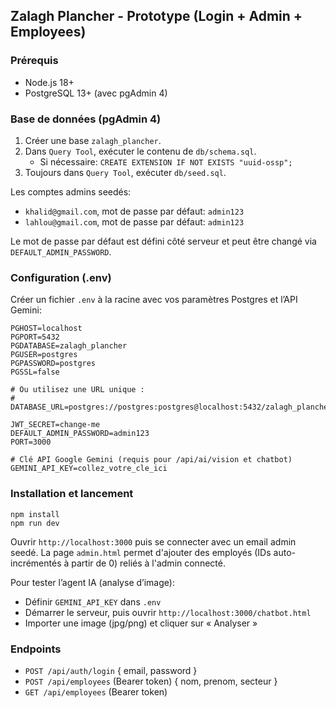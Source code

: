 ## Zalagh Plancher - Prototype (Login + Admin + Employees)

### Prérequis
- Node.js 18+
- PostgreSQL 13+ (avec pgAdmin 4)

### Base de données (pgAdmin 4)
1. Créer une base `zalagh_plancher`.
2. Dans `Query Tool`, exécuter le contenu de `db/schema.sql`.
   - Si nécessaire: `CREATE EXTENSION IF NOT EXISTS "uuid-ossp";`
3. Toujours dans `Query Tool`, exécuter `db/seed.sql`.

Les comptes admins seedés:
- `khalid@gmail.com`, mot de passe par défaut: `admin123`
- `lahlou@gmail.com`, mot de passe par défaut: `admin123`

Le mot de passe par défaut est défini côté serveur et peut être changé via `DEFAULT_ADMIN_PASSWORD`.

### Configuration (.env)
Créer un fichier `.env` à la racine avec vos paramètres Postgres et l’API Gemini:

```
PGHOST=localhost
PGPORT=5432
PGDATABASE=zalagh_plancher
PGUSER=postgres
PGPASSWORD=postgres
PGSSL=false

# Ou utilisez une URL unique :
# DATABASE_URL=postgres://postgres:postgres@localhost:5432/zalagh_plancher

JWT_SECRET=change-me
DEFAULT_ADMIN_PASSWORD=admin123
PORT=3000

# Clé API Google Gemini (requis pour /api/ai/vision et chatbot)
GEMINI_API_KEY=collez_votre_cle_ici
```

### Installation et lancement
```
npm install
npm run dev
```
Ouvrir `http://localhost:3000` puis se connecter avec un email admin seedé. La page `admin.html` permet d'ajouter des employés (IDs auto-incrémentés à partir de 0) reliés à l'admin connecté.

Pour tester l’agent IA (analyse d’image):
- Définir `GEMINI_API_KEY` dans `.env`
- Démarrer le serveur, puis ouvrir `http://localhost:3000/chatbot.html`
- Importer une image (jpg/png) et cliquer sur « Analyser »

### Endpoints
- `POST /api/auth/login` { email, password }
- `POST /api/employees` (Bearer token) { nom, prenom, secteur }
- `GET /api/employees` (Bearer token)


